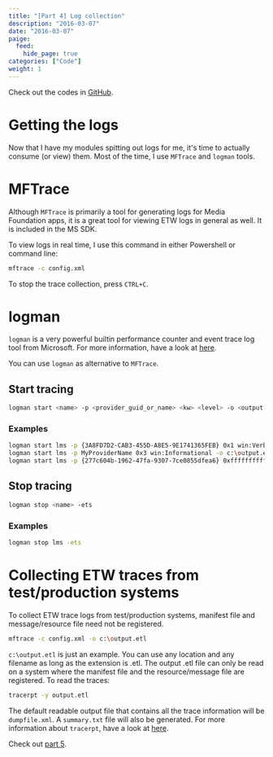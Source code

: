 ```yaml
---
title: "[Part 4] Log collection"
description: "2016-03-07"
date: "2016-03-07"
paige:
  feed:
    hide_page: true
categories: ["Code"]
weight: 1
---
```


Check out the codes in [GitHub](https://github.com/idrilsilverfoot/win32-etw-manifest).

# Getting the logs

Now that I have my modules spitting out logs for me, it's time to actually consume (or view) them. Most of the time, I use `MFTrace` and `logman` tools.

# MFTrace

Although `MFTrace` is primarily a tool for generating logs for Media Foundation apps, it is a great tool for viewing ETW logs in general as well. It is included in the MS SDK.

To view logs in real time, I use this command in either Powershell or command line:

```sh
mftrace -c config.xml
```

To stop the trace collection, press `CTRL+C`.

# logman

`logman` is a very powerful builtin performance counter and event trace log tool from Microsoft. For more information, have a look at [here](https://technet.microsoft.com/en-us/library/bb490956.aspx).

You can use `logman` as alternative to `MFTrace`.

## Start tracing

```sh
logman start <name> -p <provider_guid_or_name> <kw> <level> -o <output.etl> -ets
```

### Examples

```sh
logman start lms -p {3A8FD7D2-CAB3-455D-A8E5-9E1741365FEB} 0x1 win:Verbose -o c:\output.etl -ets
logman start lms -p MyProviderName 0x3 win:Informational -o c:\output.etl -ets
logman start lms -p {277c604b-1962-47fa-9307-7ce0855dfea6} 0xffffffffffffffff 0xff -o c:\output.etl -ets
```

## Stop tracing

```sh
logman stop <name> -ets
```

### Examples

```sh
logman stop lms -ets
```

# Collecting ETW traces from test/production systems

To collect ETW trace logs from test/production systems, manifest file and message/resource file need not be registered.

```sh
mftrace -c config.xml -o c:\output.etl
```

`c:\output.etl` is just an example. You can use any location and any filename as long as the extension is .etl. The output .etl file can only be read on a system where the manifest file and the resource/message file are registered. To read the traces:

```sh
tracerpt -y output.etl
```

The default readable output file that contains all the trace information will be `dumpfile.xml`. A `summary.txt` file will also be generated. For more information about `tracerpt`, have a look at [here](https://technet.microsoft.com/en-us/library/bb490959.aspx).

Check out [part 5](/blog/2016-03-19-etw-part5/).

<br>
